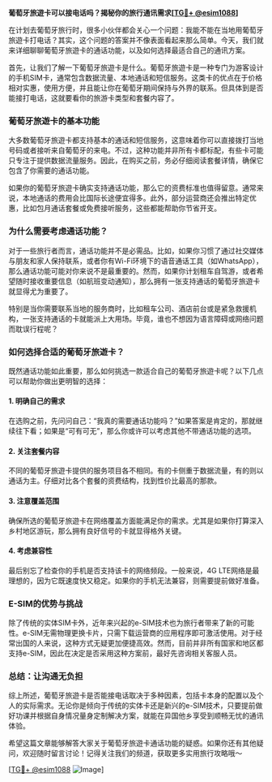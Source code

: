 **葡萄牙旅遊卡可以接电话吗？揭秘你的旅行通讯需求[[TG💪+ @esim1088](https://t.me/s/esim1088)]**

在计划去葡萄牙旅行时，很多小伙伴都会关心一个问题：我能不能在当地用葡萄牙旅遊卡打电话？其实，这个问题的答案并不像表面看起来那么简单。今天，我们就来详细聊聊葡萄牙旅遊卡的通话功能，以及如何选择最适合自己的通讯方案。

首先，让我们了解一下葡萄牙旅遊卡是什么。葡萄牙旅遊卡是一种专门为游客设计的手机SIM卡，通常包含数据流量、本地通话和短信服务。这类卡的优点在于价格相对实惠，使用方便，并且能让你在葡萄牙期间保持与外界的联系。但具体到是否能接打电话，这就要看你的旅游卡类型和套餐内容了。

### **葡萄牙旅遊卡的基本功能**
大多数葡萄牙旅遊卡都支持基本的通话和短信服务，这意味着你可以直接拨打当地号码或者接听来自葡萄牙的来电。不过，这种功能并非所有卡都标配，有些卡可能只专注于提供数据流量服务。因此，在购买之前，务必仔细阅读套餐详情，确保它包含了你需要的通话功能。

如果你的葡萄牙旅遊卡确实支持通话功能，那么它的资费标准也值得留意。通常来说，本地通话的费用会比国际长途便宜得多。此外，部分运营商还会推出特定优惠，比如包月通话套餐或免费接听服务，这些都能帮助你节省开支。

### **为什么需要考虑通话功能？**
对于一些旅行者而言，通话功能并不是必需品。比如，如果你习惯了通过社交媒体与朋友和家人保持联系，或者你有Wi-Fi环境下的语音通话工具（如WhatsApp），那么通话功能可能对你来说不是最重要的。然而，如果你计划租车自驾游，或者希望随时接收重要信息（如航班变动通知），那么拥有一张支持通话的葡萄牙旅遊卡就显得尤为重要了。

特别是当你需要联系当地的服务商时，比如租车公司、酒店前台或是紧急救援机构，一张支持通话的卡就能派上大用场。毕竟，谁也不想因为语言障碍或网络问题而耽误行程呢？

### **如何选择合适的葡萄牙旅遊卡？**
既然通话功能如此重要，那么如何挑选一款适合自己的葡萄牙旅遊卡呢？以下几点可以帮助你做出更明智的选择：

#### **1. 明确自己的需求**
在选购之前，先问问自己：“我真的需要通话功能吗？”如果答案是肯定的，那就继续往下看；如果是“可有可无”，那么你或许可以考虑其他不带通话功能的选项。

#### **2. 关注套餐内容**
不同的葡萄牙旅遊卡提供的服务项目各不相同。有的卡侧重于数据流量，有的则以通话为主。仔细对比各个套餐的资费结构，找到性价比最高的那款。

#### **3. 注意覆盖范围**
确保所选的葡萄牙旅遊卡在网络覆盖方面能满足你的需求。尤其是如果你打算深入乡村地区游玩，那么拥有良好信号的卡就显得格外关键。

#### **4. 考虑兼容性**
最后别忘了检查你的手机是否支持该卡的网络频段。一般来说，4G LTE网络是最理想的，因为它既速度快又稳定。如果你的手机无法兼容，则需要提前做好准备。

### **E-SIM的优势与挑战**
除了传统的实体SIM卡外，近年来兴起的e-SIM技术也为旅行者带来了新的可能性。e-SIM无需物理更换卡片，只需下载运营商的应用程序即可激活使用。对于经常出国的人来说，这种方式无疑更加便捷高效。然而，目前并非所有国家和地区都支持e-SIM，因此在决定是否采用这种方案前，最好先咨询相关客服人员。

### **总结：让沟通无负担**
综上所述，葡萄牙旅遊卡是否能接电话取决于多种因素，包括卡本身的配置以及个人的实际需求。无论你是倾向于传统的实体卡还是新兴的e-SIM技术，只要提前做好功课并根据自身情况量身定制解决方案，就能在异国他乡享受到顺畅无忧的通讯体验。

希望这篇文章能够解答大家关于葡萄牙旅遊卡通话功能的疑惑。如果你还有其他疑问，欢迎随时留言讨论！记得关注我们的频道，获取更多实用旅行攻略哦～

[[TG💪+ @esim1088](https://t.me/s/esim1088) ![Image](https://i.postimg.cc/4NQfJmqS/Snipaste-2025-05-13-00-14-12.png)]